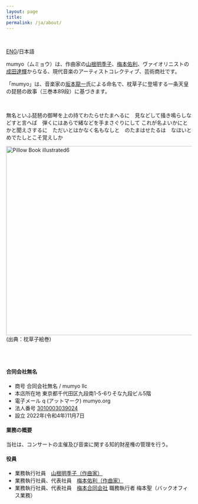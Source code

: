 ```yaml
---
layout: page
title:
permalink: /ja/about/
---
```


&nbsp;


[ENG](https://mumyo.org/about/)/日本語

mumyo（ムミョウ）は、作曲家の[山根明季子](/ja/artists###山根明季子)、[梅本佑利](/ja/artists###梅本佑利)、ヴァイオリニストの[成田達輝](/ja/artists###成田達輝)からなる、現代音楽のアーティストコレクティブ、芸術商社です。

「mumyo」は、音楽家の[坂本龍一](http://www.sitesakamoto.com/biography)氏による命名で、枕草子に登場する一条天皇の琵琶の故事（三巻本89段）に基づきます。

&nbsp;

無名といふ琵琶の御琴を上の持てわたらせたまへるに　見などして掻き鳴らしなどすと言へば　弾くにはあらで緒などを手まさぐりにして これが名よいかにとかと聞えさするに　ただいとはかなく名もなしと　のたまはせたるは　なほいとめでたしとこそ覚えしか

<a title="See page for author, Public domain, via Wikimedia Commons" href="https://commons.wikimedia.org/wiki/File:Pillow_Book_illustrated6.JPG"><img width="512" alt="Pillow Book illustrated6" src="https://upload.wikimedia.org/wikipedia/commons/thumb/2/28/Pillow_Book_illustrated6.JPG/512px-Pillow_Book_illustrated6.JPG"></a><BR /> (出典：枕草子絵巻)
<BR /><BR />

&nbsp;

#### 合同会社無名

- 商号 合同会社無名 / mumyo llc
- 本店所在地 東京都千代田区九段南1-5-6りそな九段ビル5階
- 電子メール q (アットマーク) mumyo.org
- 法人番号 [3010003039024](https://www.houjin-bangou.nta.go.jp/henkorireki-johoto.html?selHouzinNo=3010003039024)
- 設立 2022年(令和4年)11月7日

#### 業務の概要
当社は、コンサートの主催及び音楽に関する知的財産権の管理を行う。

#### 役員
* 業務執行社員　[山根明季子（作曲家）](https://akikoyamane.com)
* 業務執行社員、代表社員　[梅本佑利（作曲家）](https://www.yuriumemoto.com)
* 業務執行社員、代表社員　[梅本合同会社](https://home.umemoto.org) 職務執行者  梅本聖（バックオフィス業務）

